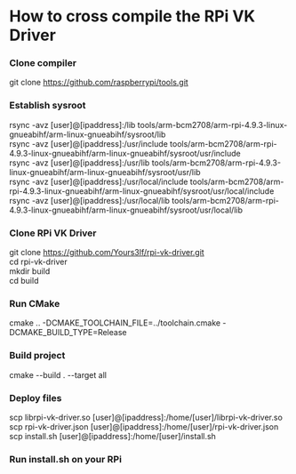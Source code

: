 # How to cross compile the RPi VK Driver 

### Clone compiler
git clone https://github.com/raspberrypi/tools.git

### Establish sysroot
rsync -avz [user]@[ipaddress]:/lib tools/arm-bcm2708/arm-rpi-4.9.3-linux-gnueabihf/arm-linux-gnueabihf/sysroot/lib  
rsync -avz [user]@[ipaddress]:/usr/include tools/arm-bcm2708/arm-rpi-4.9.3-linux-gnueabihf/arm-linux-gnueabihf/sysroot/usr/include  
rsync -avz [user]@[ipaddress]:/usr/lib tools/arm-bcm2708/arm-rpi-4.9.3-linux-gnueabihf/arm-linux-gnueabihf/sysroot/usr/lib  
rsync -avz [user]@[ipaddress]:/usr/local/include tools/arm-bcm2708/arm-rpi-4.9.3-linux-gnueabihf/arm-linux-gnueabihf/sysroot/usr/local/include  
rsync -avz [user]@[ipaddress]:/usr/local/lib tools/arm-bcm2708/arm-rpi-4.9.3-linux-gnueabihf/arm-linux-gnueabihf/sysroot/usr/local/lib  

### Clone RPi VK Driver
git clone https://github.com/Yours3lf/rpi-vk-driver.git  
cd rpi-vk-driver  
mkdir build  
cd build  

### Run CMake
cmake .. -DCMAKE_TOOLCHAIN_FILE=../toolchain.cmake -DCMAKE_BUILD_TYPE=Release  

### Build project
cmake --build . --target all  

### Deploy files
scp librpi-vk-driver.so [user]@[ipaddress]:/home/[user]/librpi-vk-driver.so  
scp rpi-vk-driver.json [user]@[ipaddress]:/home/[user]/rpi-vk-driver.json  
scp install.sh [user]@[ipaddress]:/home/[user]/install.sh  

### Run install.sh on your RPi
